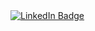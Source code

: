 <div id="badges">
  <a href="https://www.linkedin.com/in/joao-paulo-vargas-6aa98738b">
    <img src="https://img.shields.io/badge/LinkedIn-purple?style=for-the-badge&logo=linkedin&logoColor=white" alt="LinkedIn Badge"/>
  </a>
</div>
